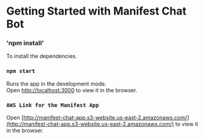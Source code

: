 # Getting Started with Manifest Chat Bot

### 'npm install'

To install the dependencies.

### `npm start`

Runs the app in the development mode.\
Open [http://localhost:3000](http://localhost:3000) to view it in the browser.

### `AWS Link for the Manifest App`

Open [http://manifest-chat-app.s3-website.us-east-2.amazonaws.com/](http://manifest-chat-app.s3-website.us-east-2.amazonaws.com/) to view it in the browser.
